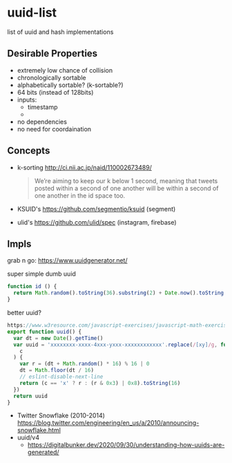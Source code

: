 # uuid-list

list of uuid and hash implementations

## Desirable Properties

- extremely low chance of collision
- chronologically sortable
- alphabetically sortable? (k-sortable?)
- 64 bits (instead of 128bits)
- inputs:
  - timestamp
  - 
- no dependencies
- no need for coordaination
  
## Concepts

- k-sorting http://ci.nii.ac.jp/naid/110002673489/

    > We’re aiming to keep our k below 1 second, meaning that tweets posted within a second of one another will be within a second of one another in the id space too.

- KSUID's https://github.com/segmentio/ksuid (segment)
- ulid's https://github.com/ulid/spec (instagram, firebase)


## Impls

grab n go: https://www.uuidgenerator.net/

super simple dumb uuid

```js
function id () {
  return Math.random().toString(36).substring(2) + Date.now().toString(36);
}
```

better uuid?

```js
https://www.w3resource.com/javascript-exercises/javascript-math-exercise-23.php
export function uuid() {
  var dt = new Date().getTime()
  var uuid = 'xxxxxxxx-xxxx-4xxx-yxxx-xxxxxxxxxxxx'.replace(/[xy]/g, function(
    c
  ) {
    var r = (dt + Math.random() * 16) % 16 | 0
    dt = Math.floor(dt / 16)
    // eslint-disable-next-line
    return (c == 'x' ? r : (r & 0x3) | 0x8).toString(16)
  })
  return uuid
}
```


- Twitter Snowflake (2010-2014) https://blog.twitter.com/engineering/en_us/a/2010/announcing-snowflake.html
- uuid/v4
  - https://digitalbunker.dev/2020/09/30/understanding-how-uuids-are-generated/
